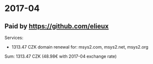 # 2017-04

## Paid by https://github.com/elieux

Services:

* 1313.47 CZK domain renewal for: msys2.com, msys2.net, msys2.org

Sum: 1313.47 CZK (48.98€ with 2017-04 exchange rate)
